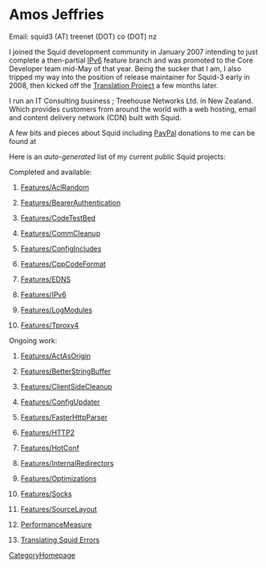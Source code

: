 # Amos Jeffries

Email: squid3 (AT) treenet (DOT) co (DOT) nz

I joined the Squid development community in January 2007 intending to
just complete a then-partial
[IPv6](/Features/IPv6)
feature branch and was promoted to the Core Developer team mid-May of
that year. Being the sucker that I am, I also tripped my way into the
position of release maintainer for Squid-3 early in 2008, then kicked
off the [Translation
Project](/Translations)
a few months later.

I run an IT Consulting business [](http://www.treenet.co.nz); Treehouse
Networks Ltd. in New Zealand. Which provides customers from around the
world with a web hosting, email and content delivery network (CDN) built
with Squid.

A few bits and pieces about Squid including
[PayPal](/PayPal)
donations to me can be found at
[](http://www.treenet.co.nz/projects/squid/)

Here is an *auto-generated* list of my current public Squid projects:

Completed and available:

1.  [Features/AclRandom](/Features/AclRandom)

2.  [Features/BearerAuthentication](/Features/BearerAuthentication)

3.  [Features/CodeTestBed](/Features/CodeTestBed)

4.  [Features/CommCleanup](/Features/CommCleanup)

5.  [Features/ConfigIncludes](/Features/ConfigIncludes)

6.  [Features/CppCodeFormat](/Features/CppCodeFormat)

7.  [Features/EDNS](/Features/EDNS)

8.  [Features/IPv6](/Features/IPv6)

9.  [Features/LogModules](/Features/LogModules)

10. [Features/Tproxy4](/Features/Tproxy4)

Ongoing work:

1.  [Features/ActAsOrigin](/Features/ActAsOrigin)

2.  [Features/BetterStringBuffer](/Features/BetterStringBuffer)

3.  [Features/ClientSideCleanup](/Features/ClientSideCleanup)

4.  [Features/ConfigUpdater](/Features/ConfigUpdater)

5.  [Features/FasterHttpParser](/Features/FasterHttpParser)

6.  [Features/HTTP2](/Features/HTTP2)

7.  [Features/HotConf](/Features/HotConf)

8.  [Features/InternalRedirectors](/Features/InternalRedirectors)

9.  [Features/Optimizations](/Features/Optimizations)

10. [Features/Socks](/Features/Socks)

11. [Features/SourceLayout](/Features/SourceLayout)

12. [PerformanceMeasure](/PerformanceMeasure)

13. [Translating Squid
    Errors](/Translations)

[CategoryHomepage](/CategoryHomepage)

